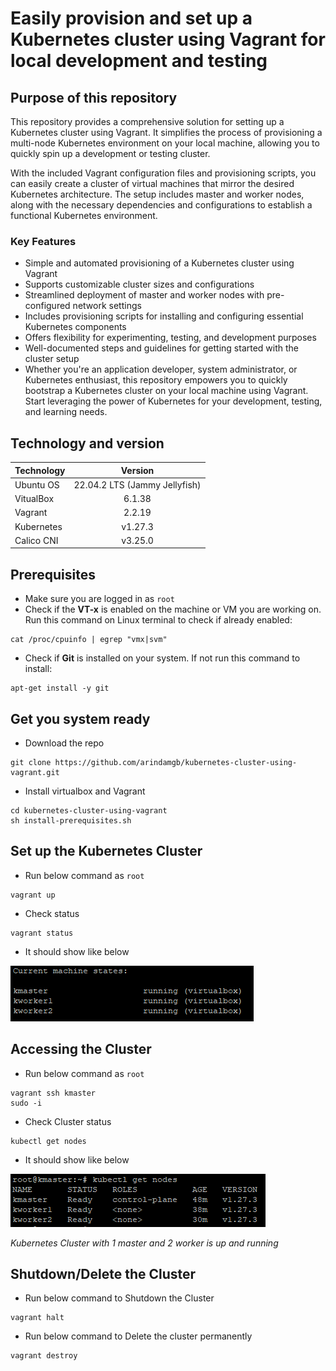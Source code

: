 # Easily provision and set up a Kubernetes cluster using Vagrant for local development and testing

## Purpose of this repository

This repository provides a comprehensive solution for setting up a Kubernetes cluster using Vagrant. It simplifies the process of provisioning a multi-node Kubernetes environment on your local machine, allowing you to quickly spin up a development or testing cluster.

With the included Vagrant configuration files and provisioning scripts, you can easily create a cluster of virtual machines that mirror the desired Kubernetes architecture. The setup includes master and worker nodes, along with the necessary dependencies and configurations to establish a functional Kubernetes environment.

### Key Features
* Simple and automated provisioning of a Kubernetes cluster using Vagrant
* Supports customizable cluster sizes and configurations
* Streamlined deployment of master and worker nodes with pre-configured network settings
* Includes provisioning scripts for installing and configuring essential Kubernetes components
* Offers flexibility for experimenting, testing, and development purposes
* Well-documented steps and guidelines for getting started with the cluster setup
* Whether you're an application developer, system administrator, or Kubernetes enthusiast, this repository empowers you to quickly bootstrap a Kubernetes cluster on your local machine using Vagrant. Start leveraging the power of Kubernetes for your development, testing, and learning needs.


## Technology and version

| Technology  | Version |
| ------------- |:-------------:|
| Ubuntu OS      | 22.04.2 LTS (Jammy Jellyfish)   |
| VitualBox     | 6.1.38    |
| Vagrant     | 2.2.19    |
| Kubernetes      | v1.27.3     |
| Calico CNI   | v3.25.0     |


## Prerequisites
* Make sure you are logged in as `root`
* Check if the **VT-x** is enabled on the machine or VM you are working on. 
Run this command on Linux terminal to check if already enabled:
```
cat /proc/cpuinfo | egrep "vmx|svm"
```
* Check if **Git** is installed on your system. If not run this command to install: 
```
apt-get install -y git
```

## Get you system ready
* Download the repo
```
git clone https://github.com/arindamgb/kubernetes-cluster-using-vagrant.git
```
* Install virtualbox and Vagrant
```
cd kubernetes-cluster-using-vagrant
sh install-prerequisites.sh
```

## Set up the Kubernetes Cluster
* Run below command as `root`
```
vagrant up
```
* Check status
```
vagrant status
```
* It should show like below

![vagrant status](/images/vagrant-status.png "vagrant status")


## Accessing the Cluster
* Run below command as `root`
```
vagrant ssh kmaster
sudo -i
```
* Check Cluster status
```
kubectl get nodes
```
* It should show like below

![kubectl get nodes.](/images/get-nodes.png "kubectl get nodes")

_Kubernetes Cluster with 1 master and 2 worker is up and running_


## Shutdown/Delete the Cluster
* Run below command to Shutdown the Cluster
```
vagrant halt
```
* Run below command to Delete the cluster permanently
```
vagrant destroy
```

